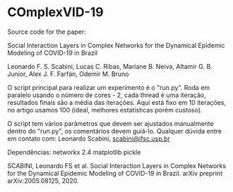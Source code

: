 # COmplexVID-19

Source code for the paper:

Social Interaction Layers in Complex Networks for the Dynamical Epidemic Modeling of COVID-19 in Brazil

Leonardo F. S. Scabini, Lucas C. Ribas, Mariane B. Neiva, Altamir G. B. Junior, Alex J. F. Farfán, Odemir M. Bruno


O script principal para realizar um experimento é o "run.py".
Roda em paralelo usando o número de cores - 2, cada thread é uma iteração, resultados finais são a média das iterações.
Aqui está fixo em 10 iterações, no artigo usamos 100 (ideal, melhores estatísticas porém custoso).

O script tem vários parâmetros que devem ser ajustados manualmente dentro do "run.py", os comentários devem guiá-lo.
Qualquer dúvida entre em contato com: Leonardo Scabini, scabini@ifsc.usp.br

Dependências:
networkx 2.4
matplotlib
pickle




SCABINI, Leonardo FS et al. Social Interaction Layers in Complex Networks for the Dynamical Epidemic Modeling of COVID-19 in Brazil. arXiv preprint arXiv:2005.08125, 2020.
